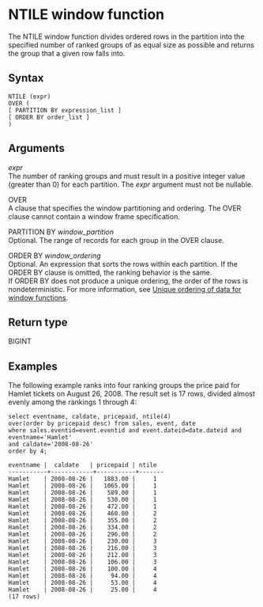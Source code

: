 # NTILE window function<a name="r_WF_NTILE"></a>

 The NTILE window function divides ordered rows in the partition into the specified number of ranked groups of as equal size as possible and returns the group that a given row falls into\. 

## Syntax<a name="r_WF_NTILE-synopsis"></a>

```
NTILE (expr)
OVER ( 
[ PARTITION BY expression_list ] 
[ ORDER BY order_list ]
)
```

## Arguments<a name="r_WF_NTILE-arguments"></a>

 *expr*   
The number of ranking groups and must result in a positive integer value \(greater than 0\) for each partition\. The *expr* argument must not be nullable\. 

OVER   
 A clause that specifies the window partitioning and ordering\. The OVER clause cannot contain a window frame specification\. 

PARTITION BY *window\_partition*   
Optional\. The range of records for each group in the OVER clause\. 

ORDER BY *window\_ordering*   
Optional\. An expression that sorts the rows within each partition\. If the ORDER BY clause is omitted, the ranking behavior is the same\.  
If ORDER BY does not produce a unique ordering, the order of the rows is nondeterministic\. For more information, see [Unique ordering of data for window functions](c_Window_functions.md#r_Examples_order_by_WF)\. 

## Return type<a name="r_WF_NTILE-return-type"></a>

BIGINT

## Examples<a name="r_WF_NTILE-examples"></a>

 The following example ranks into four ranking groups the price paid for Hamlet tickets on August 26, 2008\. The result set is 17 rows, divided almost evenly among the rankings 1 through 4: 

```
select eventname, caldate, pricepaid, ntile(4)
over(order by pricepaid desc) from sales, event, date
where sales.eventid=event.eventid and event.dateid=date.dateid and eventname='Hamlet'
and caldate='2008-08-26'
order by 4;

eventname |  caldate   | pricepaid | ntile
-----------+------------+-----------+-------
Hamlet    | 2008-08-26 |   1883.00 |     1
Hamlet    | 2008-08-26 |   1065.00 |     1
Hamlet    | 2008-08-26 |    589.00 |     1
Hamlet    | 2008-08-26 |    530.00 |     1
Hamlet    | 2008-08-26 |    472.00 |     1
Hamlet    | 2008-08-26 |    460.00 |     2
Hamlet    | 2008-08-26 |    355.00 |     2
Hamlet    | 2008-08-26 |    334.00 |     2
Hamlet    | 2008-08-26 |    296.00 |     2
Hamlet    | 2008-08-26 |    230.00 |     3
Hamlet    | 2008-08-26 |    216.00 |     3
Hamlet    | 2008-08-26 |    212.00 |     3
Hamlet    | 2008-08-26 |    106.00 |     3
Hamlet    | 2008-08-26 |    100.00 |     4
Hamlet    | 2008-08-26 |     94.00 |     4
Hamlet    | 2008-08-26 |     53.00 |     4
Hamlet    | 2008-08-26 |     25.00 |     4
(17 rows)
```
